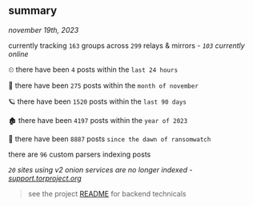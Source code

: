 
## summary
_november 19th, 2023_

currently tracking `163` groups across `299` relays & mirrors - _`103` currently online_

⏲ there have been `4` posts within the `last 24 hours`

🦈 there have been `275` posts within the `month of november`

🪐 there have been `1520` posts within the `last 90 days`

🏚 there have been `4197` posts within the `year of 2023`

🦕 there have been `8887` posts `since the dawn of ransomwatch`

there are `96` custom parsers indexing posts

_`20` sites using v2 onion services are no longer indexed - [support.torproject.org](https://support.torproject.org/onionservices/v2-deprecation/)_

> see the project [README](https://github.com/joshhighet/ransomwatch#ransomwatch--) for backend technicals
